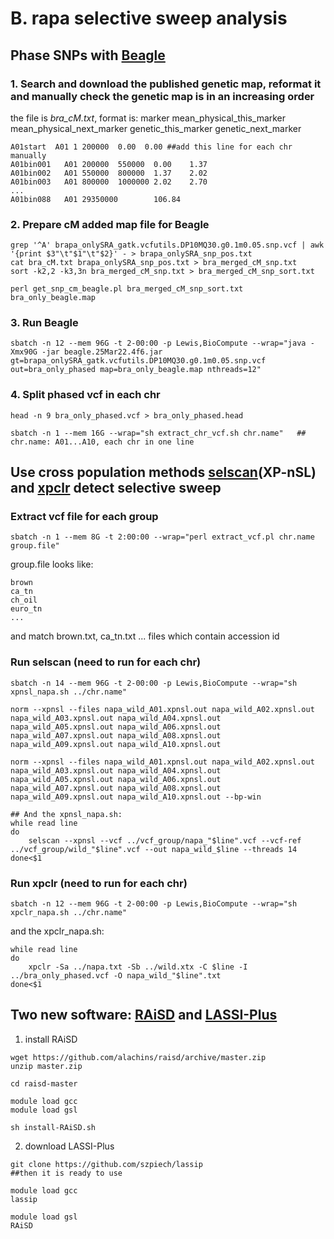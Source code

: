 # B. rapa selective sweep analysis

## Phase SNPs with [Beagle](https://faculty.washington.edu/browning/beagle/beagle.html#download)
### 1. Search and download the published genetic map, reformat it and manually check the genetic map is in an increasing order
the file is _bra_cM.txt_, format is: marker mean_physical_this_marker mean_physical_next_marker genetic_this_marker genetic_next_marker
```
A01start  A01 1 200000  0.00  0.00 ##add this line for each chr manually
A01bin001	A01 200000	550000	0.00	1.37
A01bin002	A01 550000	800000	1.37	2.02
A01bin003	A01 800000	1000000	2.02	2.70
...
A01bin088	A01 29350000		106.84	
```
### 2. Prepare cM added map file for Beagle
```
grep '^A' brapa_onlySRA_gatk.vcfutils.DP10MQ30.g0.1m0.05.snp.vcf | awk '{print $3"\t"$1"\t"$2}' - > brapa_onlySRA_snp_pos.txt
cat bra_cM.txt brapa_onlySRA_snp_pos.txt > bra_merged_cM_snp.txt
sort -k2,2 -k3,3n bra_merged_cM_snp.txt > bra_merged_cM_snp_sort.txt

perl get_snp_cm_beagle.pl bra_merged_cM_snp_sort.txt bra_only_beagle.map
```
### 3. Run Beagle 
```
sbatch -n 12 --mem 96G -t 2-00:00 -p Lewis,BioCompute --wrap="java -Xmx90G -jar beagle.25Mar22.4f6.jar gt=brapa_onlySRA_gatk.vcfutils.DP10MQ30.g0.1m0.05.snp.vcf out=bra_only_phased map=bra_only_beagle.map nthreads=12"
``` 
### 4. Split phased vcf in each chr
```
head -n 9 bra_only_phased.vcf > bra_only_phased.head

sbatch -n 1 --mem 16G --wrap="sh extract_chr_vcf.sh chr.name"   ## chr.name: A01...A10, each chr in one line
```

## Use cross population methods [selscan](https://github.com/szpiech/selscan)(XP-nSL) and [xpclr](https://github.com/hardingnj/xpclr) detect selective sweep 
### Extract vcf file for each group
```
sbatch -n 1 --mem 8G -t 2:00:00 --wrap="perl extract_vcf.pl chr.name group.file"
```
group.file looks like:
```
brown
ca_tn
ch_oil
euro_tn
...
```
and match brown.txt, ca_tn.txt ... files which contain accession id

### Run selscan (need to run for each chr)
```
sbatch -n 14 --mem 96G -t 2-00:00 -p Lewis,BioCompute --wrap="sh xpnsl_napa.sh ../chr.name"

norm --xpnsl --files napa_wild_A01.xpnsl.out napa_wild_A02.xpnsl.out napa_wild_A03.xpnsl.out napa_wild_A04.xpnsl.out napa_wild_A05.xpnsl.out napa_wild_A06.xpnsl.out napa_wild_A07.xpnsl.out napa_wild_A08.xpnsl.out napa_wild_A09.xpnsl.out napa_wild_A10.xpnsl.out

norm --xpnsl --files napa_wild_A01.xpnsl.out napa_wild_A02.xpnsl.out napa_wild_A03.xpnsl.out napa_wild_A04.xpnsl.out napa_wild_A05.xpnsl.out napa_wild_A06.xpnsl.out napa_wild_A07.xpnsl.out napa_wild_A08.xpnsl.out napa_wild_A09.xpnsl.out napa_wild_A10.xpnsl.out --bp-win

## And the xpnsl_napa.sh:
while read line
do
	selscan --xpnsl --vcf ../vcf_group/napa_"$line".vcf --vcf-ref ../vcf_group/wild_"$line".vcf --out napa_wild_$line --threads 14
done<$1

```
### Run xpclr (need to run for each chr)
```
sbatch -n 12 --mem 96G -t 2-00:00 -p Lewis,BioCompute --wrap="sh xpclr_napa.sh ../chr.name"

```
and the xpclr_napa.sh:
```
while read line
do
	xpclr -Sa ../napa.txt -Sb ../wild.xtx -C $line -I ../bra_only_phased.vcf -O napa_wild_"$line".txt
done<$1
```

## Two new software: [RAiSD](https://github.com/alachins/raisd) and [LASSI-Plus](https://github.com/szpiech/lassip)
1. install RAiSD
```
wget https://github.com/alachins/raisd/archive/master.zip
unzip master.zip

cd raisd-master

module load gcc
module load gsl

sh install-RAiSD.sh
```
2. download LASSI-Plus
```
git clone https://github.com/szpiech/lassip
##then it is ready to use
```

```
module load gcc
lassip 

module load gsl
RAiSD
```
